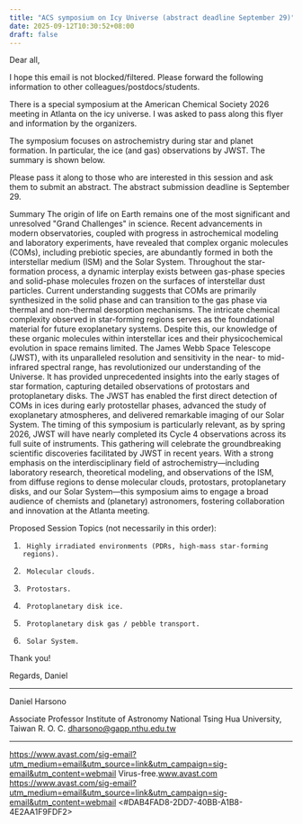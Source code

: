 ```yaml
---
title: "ACS symposium on Icy Universe (abstract deadline September 29)"
date: 2025-09-12T10:30:52+08:00
draft: false
---
```


Dear all,

I hope this email is not blocked/filtered. Please forward the
following information to other colleagues/postdocs/students.

There is a special symposium at the American Chemical Society 2026
meeting in Atlanta on the icy universe. I was asked to pass along this
flyer and information by the organizers.

The symposium focuses on astrochemistry during star and planet
formation. In particular, the ice (and gas) observations by JWST. The
summary is shown below.

Please pass it along to those who are interested in this session and
ask them to submit an abstract. The abstract submission deadline is
September 29.

Summary
The origin of life on Earth remains one of the most significant and
unresolved "Grand Challenges" in science. Recent advancements in
modern observatories, coupled with progress in astrochemical modeling
and laboratory experiments, have revealed that complex organic
molecules (COMs), including prebiotic species, are abundantly formed
in both the interstellar medium (ISM) and the Solar System. Throughout
the star-formation process, a dynamic interplay exists between
gas-phase species and solid-phase molecules frozen on the surfaces of
interstellar dust particles. Current understanding suggests that COMs
are primarily synthesized in the solid phase and can transition to the
gas phase via thermal and non-thermal desorption mechanisms. The
intricate chemical complexity observed in star-forming regions serves
as the foundational material for future exoplanetary systems. Despite
this, our knowledge of these organic molecules within interstellar
ices and their physicochemical evolution in space remains limited. The
James Webb Space Telescope (JWST), with its unparalleled resolution
and sensitivity in the near- to mid-infrared spectral range, has
revolutionized our understanding of the Universe. It has provided
unprecedented insights into the early stages of star formation,
capturing detailed observations of protostars and protoplanetary
disks. The JWST has enabled the first direct detection of COMs in ices
during early protostellar phases, advanced the study of exoplanetary
atmospheres, and delivered remarkable imaging of our Solar System. The
timing of this symposium is particularly relevant, as by spring 2026,
JWST will have nearly completed its Cycle 4 observations across its
full suite of instruments. This gathering will celebrate the
groundbreaking scientific discoveries facilitated by JWST in recent
years. With a strong emphasis on the interdisciplinary field of
astrochemistry—including laboratory research, theoretical modeling,
and observations of the ISM, from diffuse regions to dense molecular
clouds, protostars, protoplanetary disks, and our Solar System—this
symposium aims to engage a broad audience of chemists and (planetary)
astronomers, fostering collaboration and innovation at the Atlanta
meeting.

Proposed Session Topics (not necessarily in this order):
1.      Highly irradiated environments (PDRs, high-mass star-forming regions).
2.      Molecular clouds.
3.      Protostars.
4.      Protoplanetary disk ice.
5.      Protoplanetary disk gas / pebble transport.
6.      Solar System.

Thank you!

Regards,
Daniel
______________________________
Daniel Harsono

Associate Professor
Institute of Astronomy
National Tsing Hua University, Taiwan R. O. C.
dharsono@gapp.nthu.edu.tw
______________________________

<https://www.avast.com/sig-email?utm_medium=email&utm_source=link&utm_campaign=sig-email&utm_content=webmail>
Virus-free.www.avast.com
<https://www.avast.com/sig-email?utm_medium=email&utm_source=link&utm_campaign=sig-email&utm_content=webmail>
<#DAB4FAD8-2DD7-40BB-A1B8-4E2AA1F9FDF2>